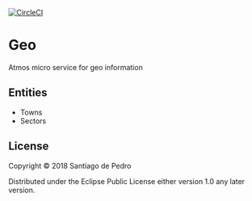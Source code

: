 [![CircleCI](https://circleci.com/gh/AtmosSystem/Geography.svg?style=svg)](https://circleci.com/gh/AtmosSystem/Geography)

# Geo

Atmos micro service for geo information

## Entities

* Towns
* Sectors

## License

Copyright © 2018 Santiago de Pedro

Distributed under the Eclipse Public License either version 1.0 any later version.
